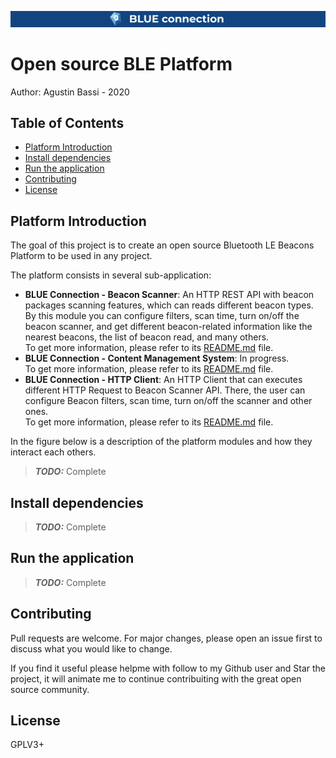 ![banner](doc/banner.png)

# Open source BLE Platform


Author: Agustin Bassi - 2020



## Table of Contents


* [Platform Introduction](#platform-introduction)
* [Install dependencies](#install-dependencies)
* [Run the application](#run-the-application)
* [Contributing](#contributing)
* [License](#license)



## Platform Introduction



The goal of this project is to create an open source Bluetooth LE Beacons Platform to be used in any project.

The platform consists in several sub-application:

* **BLUE Connection - Beacon Scanner**: An HTTP REST API with beacon packages scanning features, which can reads different beacon types. By this module you can configure filters, scan time, turn on/off the beacon scanner, and get different beacon-related information like the nearest beacons, the list of beacon read, and many others.  
To get more information, please refer to its [README.md](./backend/README.md) file.
* **BLUE Connection - Content Management System**: In progress.  
To get more information, please refer to its [README.md](#) file.
* **BLUE Connection - HTTP Client**: An HTTP Client that can executes different HTTP Request to Beacon Scanner API. There, the user can configure Beacon filters, scan time, turn on/off the scanner and other ones.  
To get more information, please refer to its [README.md](./frontend/README.md) file.

In the figure below is a description of the platform modules and how they interact each others.

> **_TODO:_**  Complete



## Install dependencies



> **_TODO:_**  Complete



## Run the application



> **_TODO:_**  Complete



## Contributing



Pull requests are welcome. For major changes, please open an issue first to discuss what you would like to change.

If you find it useful please helpme with follow to my Github user and Star the project, it will animate me to continue contribuiting with the great open source community.



## License



GPLV3+
